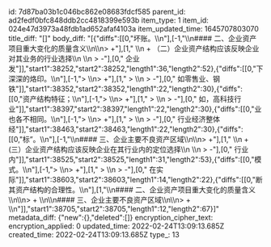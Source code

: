 id: 7d87ba03b1c046bc862e08683fdcf585
parent_id: ad2fedf0bfc848ddb2cc4818399e593b
item_type: 1
item_id: 024e47d3973a48fdb1ad652afaf4103a
item_updated_time: 1645707803070
title_diff: "[]"
body_diff: "[{\"diffs\":[[0,\"坏账。\\\n\"],[-1,\"\\\n#### 二、企业资产项目重大变化的质量含义\\\n\\\n> +\"],[1,\"  \\\n  + （二）企业资产结构应该反映企业对其业务的行业选择\\\n    \\\n    > -\"],[0,\" 企业发\"]],\"start1\":38252,\"start2\":38252,\"length1\":36,\"length2\":52},{\"diffs\":[[0,\"下深深的烙印。\\\n\"],[-1,\"> \\\n> +\"],[1,\"    > \\\n    > -\"],[0,\" 如零售业、钢铁\"]],\"start1\":38352,\"start2\":38352,\"length1\":22,\"length2\":30},{\"diffs\":[[0,\"资产结构特征；\\\n\"],[-1,\"> \\\n> +\"],[1,\"    > \\\n    > -\"],[0,\" 如，高科技行业\"]],\"start1\":38397,\"start2\":38397,\"length1\":22,\"length2\":30},{\"diffs\":[[0,\"业也各不相同。\\\n\"],[-1,\"> \\\n> +\"],[1,\"    > \\\n    > -\"],[0,\" 行业经济整体经\"]],\"start1\":38463,\"start2\":38463,\"length1\":22,\"length2\":30},{\"diffs\":[[0,\"标”。\\\n\"],[-1,\"\\\n#### 三、企业主要不良资产区域\\\n\\\n> +\"],[1,\"  \\\n  + (三）企业资产结构应该反映企业在其行业内的定位选择\\\n    \\\n    > -\"],[0,\" 行业内\"]],\"start1\":38525,\"start2\":38525,\"length1\":31,\"length2\":53},{\"diffs\":[[0,\"模式。\\\n\"],[-1,\"> \\\n> +\"],[1,\"    > \\\n    > -\"],[0,\" 在实际\"]],\"start1\":38603,\"start2\":38603,\"length1\":14,\"length2\":22},{\"diffs\":[[0,\"断其资产结构的合理性。\\\n\"],[1,\"\\\n#### 二、企业资产项目重大变化的质量含义\\\n\\\n> + \\\n\\\n#### 三、企业主要不良资产区域\\\n\\\n> + \\\n\"]],\"start1\":38705,\"start2\":38705,\"length1\":12,\"length2\":67}]"
metadata_diff: {"new":{},"deleted":[]}
encryption_cipher_text: 
encryption_applied: 0
updated_time: 2022-02-24T13:09:13.685Z
created_time: 2022-02-24T13:09:13.685Z
type_: 13